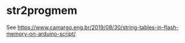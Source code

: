 # str2progmem

See https://www.camargo.eng.br/2019/08/30/string-tables-in-flash-memory-on-arduino-script/
